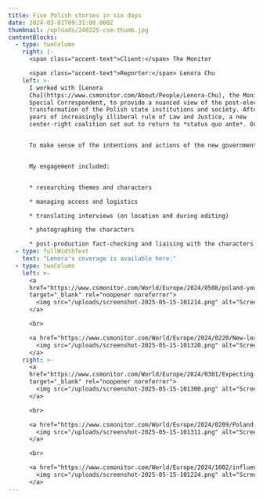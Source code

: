 ```yaml
---
title: Five Polish stories in six days
date: 2024-03-01T09:31:00.000Z
thumbnail: /uploads/240225-csm-thumb.jpg
contentBlocks:
  - type: twoColumn
    right: |-
      <span class="accent-text">Client:</span> The Monitor

      <span class="accent-text">Reporter:</span> Lenora Chu
    left: >-
      I worked with [Lenora
      Chu](https://www.csmonitor.com/About/People/Lenora-Chu), the Monitor's
      Special Correspondent, to provide a nuanced view of the post-election
      transformation of the Polish state institutions and society. After eight
      years of increasingly illiberal rule of Law and Justice, a new
      center-right coalition set out to return to *status quo ante*. Or was it?


      To make sense of the intentions and actions of the new government, we spend several busy days interviewing journalists, politicians, experts and ordinary Poles.


      My engagement included:


      * researching themes and characters

      * managing access and logistics

      * translating interviews (on location and during editing)

      * photographing the characters

      * post-production fact-checking and liaising with the characters
  - type: fullWidthText
    text: "Lenora's coverage is available here:"
  - type: twoColumn
    left: >-
      <a
      href="https://www.csmonitor.com/World/Europe/2024/0508/poland-young-voters-participation-tusk"
      target="_blank" rel="noopener noreferrer">
        <img src="/uploads/screenshot-2025-05-15-101214.png" alt="Screenshot of an article: Young Poles led a political revolition. Now they need to learn patience.">
      </a>

      <br>

      <a href="https://www.csmonitor.com/World/Europe/2024/0220/New-leader-wants-to-clean-up-Poland.-Does-public-trust-him-to-do-so" target="_blank" rel="noopener noreferrer">
        <img src="/uploads/screenshot-2025-05-15-101320.png" alt="Screenshot of an article: New leader wants to 'clean up' Poland. Does public trust him to do so?">
      </a>
    right: >-
      <a
      href="https://www.csmonitor.com/World/Europe/2024/0301/Expecting-goodness-to-prevail-journalists-clean-up-Poland-s-state-media"
      target="_blank" rel="noopener noreferrer">
        <img src="/uploads/screenshot-2025-05-15-101300.png" alt="Screenshot of an article: ‘Expecting goodness to prevail,’ journalists clean up Poland’s state media">
      </a>

      <br>

      <a href="https://www.csmonitor.com/World/Europe/2024/0209/Poland-appears-torn-by-abortion.-Research-hints-divide-isn-t-so-deep" target="_blank" rel="noopener noreferrer">
        <img src="/uploads/screenshot-2025-05-15-101311.png" alt="Screenshot of an article: Poland appears torn by abortion. Research hints divide isn’t so deep.">
      </a>

      <br>

      <a href="https://www.csmonitor.com/World/Europe/2024/1002/influencer-Ewa-Letowska-Poland-democracy-Facebook" target="_blank" rel="noopener noreferrer">
        <img src="/uploads/screenshot-2025-05-15-101224.png" alt="Screenshot of an article: Her power in Poland came accidentally. She kept it with stamina – and Facebook.">
      </a>
---
```

